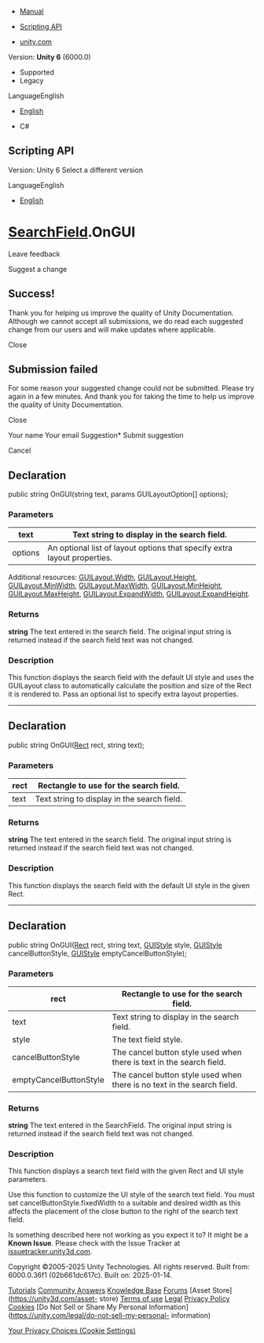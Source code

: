 [ ]()

  * [Manual](../Manual/index.html)
  * [Scripting API](../ScriptReference/index.html)

  * [unity.com](https://unity.com/)

Version: **Unity 6** (6000.0)

  * Supported
  * Legacy

LanguageEnglish

  * [English]()

  * C#

[ ](https://docs.unity3d.com)

## Scripting API

Version: Unity 6 Select a different version

LanguageEnglish

  * [English]()

#  [SearchField](IMGUI.Controls.SearchField.html).OnGUI

Leave feedback

Suggest a change

## Success!

Thank you for helping us improve the quality of Unity Documentation. Although
we cannot accept all submissions, we do read each suggested change from our
users and will make updates where applicable.

Close

## Submission failed

For some reason your suggested change could not be submitted. Please <a>try
again</a> in a few minutes. And thank you for taking the time to help us
improve the quality of Unity Documentation.

Close

Your name Your email Suggestion* Submit suggestion

Cancel

[ ]()

## Declaration

public string OnGUI(string text, params GUILayoutOption[] options);

### Parameters

text | Text string to display in the search field.  
---|---  
options | An optional list of layout options that specify extra layout properties.   
Additional resources: [GUILayout.Width](GUILayout.Width.html),
[GUILayout.Height](GUILayout.Height.html),
[GUILayout.MinWidth](GUILayout.MinWidth.html),
[GUILayout.MaxWidth](GUILayout.MaxWidth.html),
[GUILayout.MinHeight](GUILayout.MinHeight.html),
[GUILayout.MaxHeight](GUILayout.MaxHeight.html),
[GUILayout.ExpandWidth](GUILayout.ExpandWidth.html),
[GUILayout.ExpandHeight](GUILayout.ExpandHeight.html).  
  
### Returns

**string** The text entered in the search field. The original input string is
returned instead if the search field text was not changed.

### Description

This function displays the search field with the default UI style and uses the
GUILayout class to automatically calculate the position and size of the Rect
it is rendered to. Pass an optional list to specify extra layout properties.

* * *

## Declaration

public string OnGUI([Rect](Rect.html) rect, string text);

### Parameters

rect | Rectangle to use for the search field.  
---|---  
text | Text string to display in the search field.  
  
### Returns

**string** The text entered in the search field. The original input string is
returned instead if the search field text was not changed.

### Description

This function displays the search field with the default UI style in the given
Rect.

* * *

## Declaration

public string OnGUI([Rect](Rect.html) rect, string text,
[GUIStyle](GUIStyle.html) style, [GUIStyle](GUIStyle.html) cancelButtonStyle,
[GUIStyle](GUIStyle.html) emptyCancelButtonStyle);

### Parameters

rect | Rectangle to use for the search field.  
---|---  
text | Text string to display in the search field.  
style | The text field style.  
cancelButtonStyle | The cancel button style used when there is text in the search field.  
emptyCancelButtonStyle | The cancel button style used when there is no text in the search field.  
  
### Returns

**string** The text entered in the SearchField. The original input string is
returned instead if the search field text was not changed.

### Description

This function displays a search text field with the given Rect and UI style
parameters.

Use this function to customize the UI style of the search text field. You must
set cancelButtonStyle.fixedWidth to a suitable and desired width as this
affects the placement of the close button to the right of the search text
field.

Is something described here not working as you expect it to? It might be a
**Known Issue**. Please check with the Issue Tracker at
[issuetracker.unity3d.com](https://issuetracker.unity3d.com).

Copyright ©2005-2025 Unity Technologies. All rights reserved. Built from:
6000.0.36f1 (02b661dc617c). Built on: 2025-01-14.

[Tutorials](https://unity3d.com/learn) [Community
Answers](https://answers.unity3d.com) [Knowledge
Base](https://support.unity3d.com/hc/en-us)
[Forums](https://forum.unity3d.com) [Asset Store](https://unity3d.com/asset-
store) [Terms of use](https://docs.unity3d.com/Manual/TermsOfUse.html)
[Legal](https://unity.com/legal) [Privacy
Policy](https://unity.com/legal/privacy-policy)
[Cookies](https://unity.com/legal/cookie-policy) [Do Not Sell or Share My
Personal Information](https://unity.com/legal/do-not-sell-my-personal-
information)

[Your Privacy Choices (Cookie Settings)](javascript:void\(0\);)

